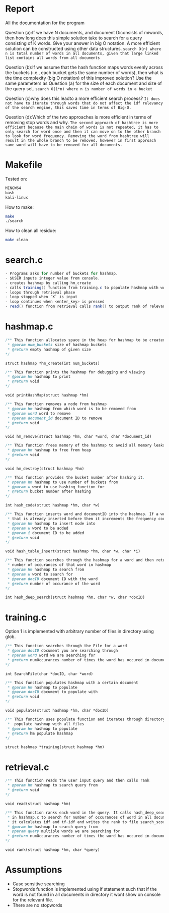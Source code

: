 # Report

All the documentation for the program

Question (a):If we have N documents, and document Diconsists of miwords, then how long does this simple solution take to search for a query consisting of K words. Give your answer in big O notation. A more efficient solution can be constructed using other data structures.
`search O(n) where n is total number of words in all documents, given that large linked list contains all words from all documents`

Question (b):If we assume that the hash function maps words evenly across the buckets (i.e., each bucket gets the same number of words), then what is the time complexity (big O notation) of this improved solution? Use the same parameters as Question (a) for the size of each document and size of the query set.
`search O(1*n) where n is number of words in a bucket`

Question (c)why does this leadto a more efficient search process?
`It does not have to iterate through words that do not affect the idf relevancy of the search engine, this saves time in terms of Big-O.`

Question (d):Which of the two approaches is more efficient in terms of removing stop words and why.
`The second approach of hashtree is more efficient because the main chain of words is not repeated, it has to only search for word once and then it can move on to the other branch to look for word frequency. Removing the word from hashtree will result in the whole branch to be removed, however in first approach same word will have to be removed for all documents.`

# Makefile

Tested on:

```java
MINGW64
bash
kali-linux
```

How to make:

```bash
make
./search
```

How to clean all residue:

```bash
make clean
```

# search.c

```java
- Programs asks for number of buckets for hashmap.
- $USER inputs integer value from console.
- creates hashmap by calling hm_create
- calls training() function from training.c to populate hashmap with words
- loops through retrieval phase
- loop stopped when `X` is input
- loop continues when <enter_key> is pressed
- read() function from retrieval calls rank() to output rank of relevant files on screen
```

# hashmap.c

```java
/** This function allocates space in the heap for hashmap to be created
 * @param num_buckets size of hashmap buckets
 * @return empty hashmap of given size
*/
```

`struct hashmap *hm_create(int num_buckets)`

```java
/** This function prints the hashmap for debugging and viewing
 * @param hm hashmap to print
 * @return void
*/
```

`void printHashMap(struct hashmap *hm)`

```java
/** This function removes a node from hashmap
 * @param hm hashmap from which word is to be removed from
 * @param word word to remove
 * @param document_id document ID to remove
 * @return void
*/
```

`void hm_remove(struct hashmap *hm, char *word, char *document_id)`

```java
/** This function frees memory of the hashmap to avoid all memory leaks
 * @param hm hashmap to free from heap
 * @return void
*/
```

`void hm_destroy(struct hashmap *hm)`

```java
/** This function provides the bucket number after hashing it.
 * @param hm hashmap to use number of buckets from
 * @param w word to use hashing function for
 * @return bucket number after hashing
*/
```

`int hash_code(struct hashmap *hm, char *w)`

```java
/** This function inserts word and documentID into the hashmap. If a word and document
 * that is already inserted before then it increments the frequency count of the node.
 * @param hm hashmap to insert node into
 * @param w word to be added
 * @param i document ID to be added
 * @return void
*/
```

`void hash_table_insert(struct hashmap *hm, char *w, char *i)`

```java
/** This function searches through the hashmap for a word and then return the 
 * number of occurances of that word in hashmap
 * @param hm hashmap to search from
 * @param w word to search for
 * @param docID document ID with the word
 * @return number of occurance of the word
*/
```

`int hash_deep_search(struct hashmap *hm, char *w, char *docID)`

# training.c

Option 1 is implemented with arbitrary number of files in directory using glob.

```java
/** This function searches through the File for a word
 * @param docID document you are searching through
 * @param word word we are searching for
 * @return numOccurances number of times the word has occured in document
*/
```

`int SearchFile(char *docID, char *word)`

```java
/** This function populates hashmap with a certain document
 * @param hm hashmap to populate
 * @param docID document to populate with
 * @return void
*/
```

`void populate(struct hashmap *hm, char *docID)`

```java
/** This function uses populate function and iterates through directory to
 *  populate hashmap with all files
 * @param hm hashmap to populate
 * @return hm populate hashmap
*/
```

`struct hashmap *training(struct hashmap *hm)`

# retrieval.c

```java
/** This function reads the user input query and then calls rank 
 * @param hm hashmap to search query from
 * @return void
*/
```

`void read(struct hashmap *hm)`

```java
/** This function ranks each word in the query. It calls hash_deep_search function
 * in hashmap.c to search for number of occurances of word in all documents. Then 
 * it calculates idf and tf-idf and writes the rank to file search_scores.txt
 * @param hm hashmap to search query from
 * @param query multiple words we are searching for
 * @return numOccurances number of times the word has occured in document
*/
```

`void rank(struct hashmap *hm, char *query)`

# Assumptions

- Case sensitive searching
- Stopwords function is implemented using if statement such that if the word is not found in all documents in directory it wont show on console for the relevant file.
- There are no stopwords
